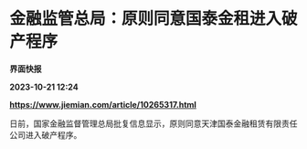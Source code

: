 # 金融监管总局：原则同意国泰金租进入破产程序
**界面快报**

**2023-10-21 12:24**

**https://www.jiemian.com/article/10265317.html**

日前，国家金融监督管理总局批复信息显示，原则同意天津国泰金融租赁有限责任公司进入破产程序。